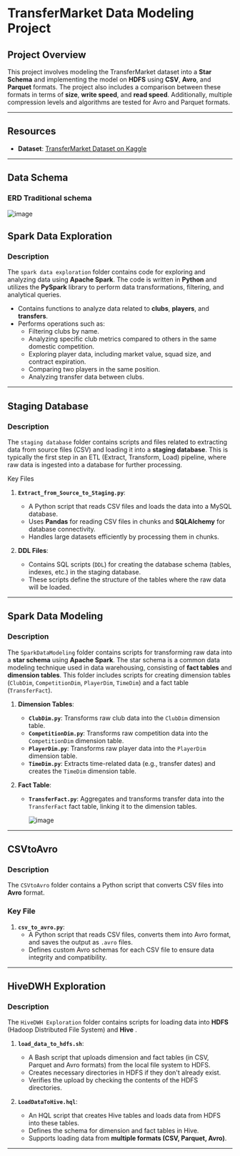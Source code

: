 # TransferMarket Data Modeling Project

## Project Overview
This project involves modeling the TransferMarket dataset into a **Star Schema** and implementing the model on **HDFS** using **CSV**, **Avro**, and **Parquet** formats. The project also includes a comparison between these formats in terms of **size**, **write speed**, and **read speed**. Additionally, multiple compression levels and algorithms are tested for Avro and Parquet formats.

---

## Resources
- **Dataset**: [TransferMarket Dataset on Kaggle](https://www.kaggle.com/dataset-link)

---

## Data Schema 
### ERD Traditional schema
![image](https://github.com/user-attachments/assets/f7e2764f-9bfd-439b-bb3f-a578fd56f33b)

## Spark Data Exploration

### Description
The `spark data exploration` folder contains code for exploring and analyzing data using **Apache Spark**. The code is written in **Python** and utilizes the **PySpark** library to perform data transformations, filtering, and analytical queries.

   - Contains functions to analyze data related to **clubs**, **players**, and **transfers**.
   - Performs operations such as:
     - Filtering clubs by name.
     - Analyzing specific club metrics compared to others in the same domestic competition.
     - Exploring player data, including market value, squad size, and contract expiration.
     - Comparing two players in the same position.
     - Analyzing transfer data between clubs.

---

## Staging Database

### Description
The `staging database` folder contains scripts and files related to extracting data from source files (CSV) and loading it into a **staging database**. This is typically the first step in an ETL (Extract, Transform, Load) pipeline, where raw data is ingested into a database for further processing.

Key Files
1. **`Extract_from_Source_to_Staging.py`**:
   - A Python script that reads CSV files and loads the data into a MySQL database.
   - Uses **Pandas** for reading CSV files in chunks and **SQLAlchemy** for database connectivity.
   - Handles large datasets efficiently by processing them in chunks.

2. **DDL Files**:
   - Contains SQL scripts (`DDL`) for creating the database schema (tables, indexes, etc.) in the staging database.
   - These scripts define the structure of the tables where the raw data will be loaded.

---

## Spark Data Modeling

### Description
The `SparkDataModeling` folder contains scripts for transforming raw data into a **star schema** using **Apache Spark**. The star schema is a common data modeling technique used in data warehousing, consisting of **fact tables** and **dimension tables**. This folder includes scripts for creating dimension tables (`ClubDim`, `CompetitionDim`, `PlayerDim`, `TimeDim`) and a fact table (`TransferFact`).

1. **Dimension Tables**:
   - **`ClubDim.py`**: Transforms raw club data into the `ClubDim` dimension table.
   - **`CompetitionDim.py`**: Transforms raw competition data into the `CompetitionDim` dimension table.
   - **`PlayerDim.py`**: Transforms raw player data into the `PlayerDim` dimension table.
   - **`TimeDim.py`**: Extracts time-related data (e.g., transfer dates) and creates the `TimeDim` dimension table.

2. **Fact Table**:
   - **`TransferFact.py`**: Aggregates and transforms transfer data into the `TransferFact` fact table, linking it to the dimension tables.
  
     ![image](https://github.com/user-attachments/assets/3a0521ca-61bf-42a3-b04d-a217aeeb8b9e)


---

## CSVtoAvro

### Description
The `CSVtoAvro` folder contains a Python script that converts CSV files into **Avro** format. 

### Key File
1. **`csv_to_avro.py`**:
   - A Python script that reads CSV files, converts them into Avro format, and saves the output as `.avro` files.
   - Defines custom Avro schemas for each CSV file to ensure data integrity and compatibility.


---

## HiveDWH Exploration

### Description
The `HiveDWH Exploration` folder contains scripts for loading data into **HDFS** (Hadoop Distributed File System) and **Hive** .  

1. **`load_data_to_hdfs.sh`**:
   - A Bash script that uploads dimension and fact tables (in CSV, Parquet and Avro formats) from the local file system to HDFS.
   - Creates necessary directories in HDFS if they don't already exist.
   - Verifies the upload by checking the contents of the HDFS directories.

2. **`LoadDataToHive.hql`**:
   - An HQL script that creates Hive tables and loads data from HDFS into these tables.
   - Defines the schema for dimension and fact tables in Hive.
   - Supports loading data from **multiple formats (CSV, Parquet, Avro)**.

---












